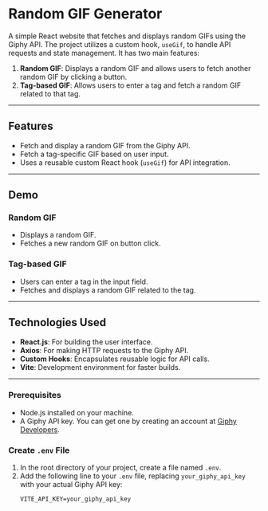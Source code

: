 # Random GIF Generator

A simple React website that fetches and displays random GIFs using the Giphy API. The project utilizes a custom hook, `useGif`, to handle API requests and state management. It has two main features:

1. **Random GIF**: Displays a random GIF and allows users to fetch another random GIF by clicking a button.
2. **Tag-based GIF**: Allows users to enter a tag and fetch a random GIF related to that tag.

---

## Features

- Fetch and display a random GIF from the Giphy API.
- Fetch a tag-specific GIF based on user input.
- Uses a reusable custom React hook (`useGif`) for API integration.

---

## Demo

### **Random GIF**

- Displays a random GIF.
- Fetches a new random GIF on button click.

### **Tag-based GIF**

- Users can enter a tag in the input field.
- Fetches and displays a random GIF related to the tag.

---

## Technologies Used

- **React.js**: For building the user interface.
- **Axios**: For making HTTP requests to the Giphy API.
- **Custom Hooks**: Encapsulates reusable logic for API calls.
- **Vite**: Development environment for faster builds.

---

### Prerequisites

- Node.js installed on your machine.
- A Giphy API key. You can get one by creating an account at [Giphy Developers](https://developers.giphy.com/).

### Create `.env` File

1. In the root directory of your project, create a file named `.env`.
2. Add the following line to your `.env` file, replacing `your_giphy_api_key` with your actual Giphy API key:
   ```env
   VITE_API_KEY=your_giphy_api_key
   ```
